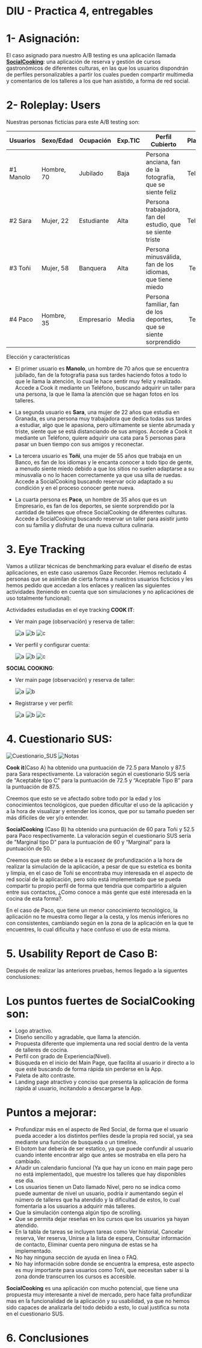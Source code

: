 # DIU - Practica 4, entregables

# 1- Asignación:

El caso asignado para nuestro A/B testing es una aplicación llamada [**SocialCooking**](https://github.com/dfp2500/DIU): una aplicación de reserva y gestión de cursos gastronómicos de diferentes culturas, 
en las que los usuarios dispondrán de perfiles personalizables a partir los cuales pueden compartir multimedia y comentarios de los talleres a los que han asistido, a forma de red social.


# 2- Roleplay: Users

  Nuestras personas ficticias para este A/B testing son:
  
| Usuarios | Sexo/Edad     | Ocupación   |  Exp.TIC    | Perfil Cubierto | Plataforma | TestA/B | Sus SCORE
| ------------- | -------- | ----------- | ----------- | -----------  | ---------- | ---- | -------
| #1 Manolo     | Hombre, 70   | Jubilado    | Baja       | Persona anciana, fan de la fotografía, que se siente feliz | Teléfono       | A | 72,5
| #2 Sara  | Mujer, 22   | Estudiante  | Alta       | Persona trabajadora, fan del estudio, que se siente triste | Teléfono        | A | 87,5
| #3 Toñi  | Mujer, 58   | Banquera     | Alta        | Persona minusválida, fan de los idiomas, que tiene miedo    | Teléfono      | B | 60
| #4 Paco  | Hombre, 35   | Empresario  | Media       | Persona familiar, fan de los deportes, que se siente sorprendido | Teléfono        | B | 52,5

Elección y características

* El primer usuario es **Manolo**, un hombre de 70 años que se encuentra jubilado, fan de la fotografía pasa sus tardes haciendo fotos a todo lo que le llama la atención, lo cual le hace sentir muy feliz y realizado. Accede a Cook it mediante un Teléfono, buscando adquirir un taller para una persona, la que le llama la atención que se hagan fotos en los talleres.

* La segunda usuario es **Sara**, una mujer de 22 años que estudia en Granada, es una persona muy trabajadora que dedica todas sus tardes a estudiar, algo que le apasiona, pero ultimamente se siente abrumada y triste, siente que se está distanciando de sus amigos. Accede a Cook it mediante un Teléfono, quiere adquirir una cata para 5 personas para pasar un buen tiempo con sus amigos y reconectar.

* La tercera usuario es **Toñi**, una mujer de 55 años que trabaja en un Banco, es fan de los idiomas y le encanta conocer a todo tipo de gente, a menudo siente miedo debido a que los sitios no suelen adaptarse a su minusvalía o no lo hacen correctamente ya que usa silla de ruedas. Accede a SocialCooking buscando reservar ocio adaptado a su condición y en el proceso conocer gente nueva.

* La cuarta persona es **Paco**, un hombre de 35 años que es un Empresario, es fan de los deportes, se siente sorprendido por la cantidad de talleres que ofrece SocialCooking de diferentes culturas. Accede a SocialCooking buscando reservar un taller para asistir junto con su familia y disfrutar de una nueva cultura culinaria.



# 3. Eye Tracking

Vamos a utilizar técnicas de benchmarking para evaluar el diseño de estas aplicaciones, en este caso usaremos Gaze Recorder. Hemos reclutado 4 personas que se asimilan de cierta forma a nuestros usuarios ficticios y les hemos pedido que accedan a los enlaces y realicen las siguientes actividades (teniendo en cuenta que son simulaciones y no aplicaciónes de uso totalmente funcional):

Actividades estudiadas en el eye tracking
**COOK IT**:
* Ver main page (observación) y reserva de taller:
  
  ![a](main_cookit.png)
  ![b](taller_cookit.png)
  ![c](cesta_cookit.png)
* Ver perfil y configurar cuenta:
  
  ![a](iniciar_cookit.png)
  ![b](main_laura_cookit.png)
  ![c](configuracion_cookit.png)

**SOCIAL COOKING**:
* Ver main page (observación) y reserva de taller:

  ![a](main_social.png)
  ![b](taller_social.png)
* Registrarse y ver perfil:

  ![a](iniciar_social.png)
  ![b](registrarse_social.png)
  ![c](perfil_cookit.png)
# 4. Cuestionario SUS:
![Cuestionario_SUS](Cuestionario_SUS.png)
![Notas](Puntuacion.png)

**Cook it**(Caso A) ha obtenido una puntuación de 72.5 para Manolo y 87.5 para Sara respectivamente. La valoración según el cuestionario SUS sería de "Aceptable tipo C" para la puntuación de 72.5 y “Aceptable Tipo B” para la puntuación de 87.5.

Creemos que esto se ve afectado sobre todo por la edad y los conocimientos tecnológicos, que pueden dificultar el uso de la aplicación y a la hora de visualizar y entender los iconos, que por su tamaño pueden ser más dificiles de ver y/o entender. 

**SocialCooking** (Caso B) ha obtenido una puntuación de 60 para Toñi y 52.5 para Paco respectivamente. La valoración según el cuestionario SUS sería de "Marginal tipo D" para la puntuación de 60 y “Marginal” para la puntuación de 50.

Creemos que esto se debe a la escasez de profundización a la hora de realizar la simulación de la aplicación, a pesar de que su estetíca es bonita y limpia, en el caso de Toñi se encontraba muy interesada en el aspecto de red social de la aplicación, pero solo está implementado que se pueda compartir tu propio perfil de forma que tendría que compartirlo a alguien entre sus contactos, ¿Como conoce a más gente que esté interesada en la cocina de esta forma?. 

En el caso de Paco, que tiene un menor conocimiento tecnológico, la aplicación no te muestra como llegar a la cesta, y los menús inferiores no con consistentes, cambiando según en la zona de la aplicación en la que te encuentres, lo cual dificulta y hace confuso el uso de esta misma.


# 5. Usability Report de Caso B:


Después de realizar las anteriores pruebas, hemos llegado a la siguentes conclusiones:

# Los puntos fuertes de SocialCooking son:

- Logo atractivo.
- Diseño sencillo y agradable, que llama la atención.
- Propuesta diferente que implementa una red social dentro de la venta de talleres de cocina.
- Perfil con grado de Experiencia(Nivel).
- Búsqueda en el inicio del Main Page, que facilita al usuario ir directo a lo que esté buscando de forma rápida sin perderse en la App.
- Paleta de alto contraste.
- Landing page atractivo y conciso que presenta la aplicación de forma rápida al usuario, incitandolo a descargarse la App.


# Puntos a mejorar:

- Profundizar más en el aspecto de Red Social, de forma que el usuario pueda acceder a los distintos perfiles desde la propia red social, ya sea mediante una función de busqueda o un timeline.
- El botom bar debería de ser estatíco, ya que puede confundir al usuario cuando intente encontrar algo que antes se mostraba en ella pero ha cambiado.
- Añadir un calendario funcional (Ya que hay un icono en main page pero no está implementado), que muestre los talleres que hay disponibles ese dia.
- Los usuarios tienen un Dato llamado Nivel, pero no se indica como puede aumentar de nivel un usuario, podría ir aumentando según el número de talleres que ha atendido y la dificultad de estos, lo cual fomentaria a los usuarios a adquirir más talleres.
- Que la simulación contenga algún tipo de scrolling.
- Que se permita dejar reseñas en los cursos que los usuarios ya hayan atendido.
- En la tabla de tareas se incluyen tareas como Ver historial, Cancelar reserva, Ver reserva, Unirse a la lista de espera, Consultar información de contacto, Eliminar cuenta pero ninguna de estas se ha implementado.
- No hay ninguna sección de ayuda en linea o FAQ.
- No hay información sobre donde se encuentra la empresa, este aspecto es muy importante para usuarios como Toñi, que necesitan saber si la zona donde transcurren los cursos es accesible.



**SocialCooking** es una aplicación con mucho potencial, que tiene una propuesta muy interesante a nivel de mercado, pero hace falta profundizar mas en la funcionalidad de la aplicación y su usabilidad, ya que no hemos sido capaces de analizarla del todo debido a esto, lo cual justifica su nota en el cuestionario SUS.

# 6. Conclusiones
